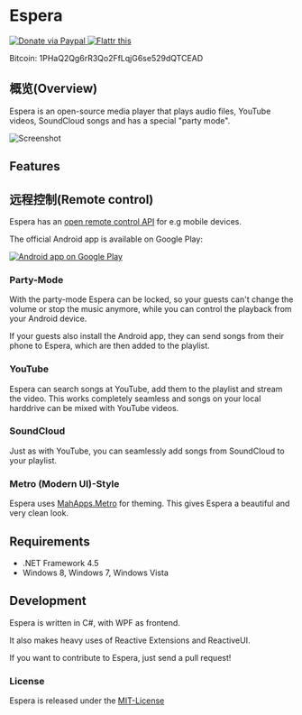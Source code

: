 # Espera

<a href="https://www.paypal.com/cgi-bin/webscr?cmd=_s-xclick&hosted_button_id=Y4C5UB9XJ67HS">
  <img src="https://www.paypalobjects.com/en_US/i/btn/btn_donate_LG.gif" title="Donate via Paypal" />
</a>

<a href="http://flattr.com/thing/1092917/Espera" target="_blank">
  <img src="http://api.flattr.com/button/flattr-badge-large.png" alt="Flattr this" title="Flattr this" border="0" />
</a>

Bitcoin: 1PHaQ2Qg6rR3Qo2FfLqjG6se529dQTCEAD

## 概览(Overview)

Espera is an open-source media player that plays audio files, YouTube videos, SoundCloud songs and has a special "party mode".

![Screenshot](http://getespera.com/images/screenshot.png)

## Features

## 远程控制(Remote control)

Espera has an [open remote control API](https://github.com/flagbug/Espera.Network) for e.g mobile devices.

The official Android app is available on Google Play:

<a href="https://play.google.com/store/apps/details?id=com.flagbug.esperamobile">
  <img alt="Android app on Google Play"
       src="https://developer.android.com/images/brand/en_app_rgb_wo_60.png" />
</a>

### Party-Mode

With the party-mode Espera can be locked, so your guests can't change the volume or stop the music anymore, while you can control the playback from your Android device.

If your guests also install the Android app, they can send songs from their phone to Espera, which are then added to the playlist.

### YouTube

Espera can search songs at YouTube, add them to the playlist and stream the video. This works completely seamless and songs on your local harddrive can be mixed with YouTube videos.

### SoundCloud

Just as with YouTube, you can seamlessly add songs from SoundCloud to your playlist.

### Metro (Modern UI)-Style

Espera uses [MahApps.Metro](http://github.com/MahApps/MahApps.Metro) for theming. This gives Espera a beautiful and 
very clean look.

## Requirements

 - .NET Framework 4.5
 - Windows 8, Windows 7, Windows Vista

## Development

Espera is written in C#, with WPF as frontend.

It also makes heavy uses of Reactive Extensions and ReactiveUI.

If you want to contribute to Espera, just send a pull request!

### License

Espera is released under the [MIT-License](http://opensource.org/licenses/mit-license.php)
